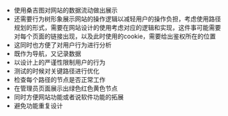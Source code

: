 - 使用桑吉图对网站的数据流动做出展示
- 还需要行为树形象展示网站的操作逻辑以减轻用户的操作负担，考虑使用路径规划的形式，需要在网站设计的使用考虑对应的逻辑和实现，这件事可能需要对每个页面的链接出现，以及此时使用的cookie，需要给出鉴权所在的位置
- 这同时也方便了对用户行为进行分析
- 既作为导航，又记录数据
- 以设计上的严谨性限制用户的行为
- 测试的时候对关键路径进行优化
- 检查每个路径的节点是否正常工作
- 在管理员页面展示出绿色红色黄色节点
- 同时方便网站功能或者说软件功能的拓展
- 避免功能重复设计
